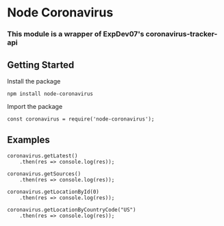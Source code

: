 # Node Coronavirus
### This module is a wrapper of ExpDev07's coronavirus-tracker-api

## Getting Started

Install the package
```
npm install node-coronavirus
```

Import the package
```
const coronavirus = require('node-coronavirus');
```


## Examples

```
coronavirus.getLatest()
    .then(res => console.log(res));
```

```
coronavirus.getSources()
    .then(res => console.log(res));
```

```
coronavirus.getLocationById(0)
    .then(res => console.log(res));
```

```
coronavirus.getLocationByCountryCode("US")
    .then(res => console.log(res));
```

